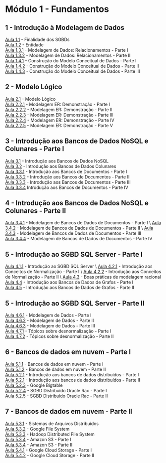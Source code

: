 # **Módulo 1** - Fundamentos


## **1 - Introdução à Modelagem de Dados**
[Aula 1.1](https://www.youtube.com/watch?v=IbHB6U22crw) - Finalidade dos SGBDs \
[Aula 1.2](https://www.youtube.com/watch?v=HdyJyMHBDwM) - Entidade \
[Aula 1.3.1](https://www.youtube.com/watch?v=27sNYgFRwn4) - Modelagem de Dados: Relacionamentos - Parte I \
[Aula 1.3.2](https://www.youtube.com/watch?v=GICVEfEe1pk) - Modelagem de Dados: Relacionamentos - Parte II \
[Aula 1.4.1](https://www.youtube.com/watch?v=iu_ThvyOBHM) - Construção  do Modelo Conceitual de Dados - Parte I \
[Aula 1.4.2](https://www.youtube.com/watch?v=XT22pfGa788) - Construção  do Modelo Conceitual de Dados - Parte II \
[Aula 1.4.3](https://www.youtube.com/watch?v=sgIWhNq2MN8) - Construção  do Modelo Conceitual de Dados - Parte III

## **2 - Modelo Lógico** 
[Aula 2.1](https://www.youtube.com/watch?v=Siaeicc-wpc) - Modelo Lógico\
[Aula 2.2.1](https://www.youtube.com/watch?v=4uk5MVSV5lk) - Modelagem ER: Demonstração - Parte I \
[Aula 2.2.2](https://www.youtube.com/watch?v=3796pwSAGiI) - Modelagem ER: Demonstração - Parte II \
[Aula 2.2.3](https://www.youtube.com/watch?v=ZVU4wo5L2QQ) - Modelagem ER: Demonstração - Parte III \
[Aula 2.2.4](https://www.youtube.com/watch?v=VOV5xnwX8zY) - Modelagem ER: Demonstração - Parte IV \
[Aula 2.2.5](https://www.youtube.com/watch?v=L-tQBDiDLp4) -  Modelagem ER: Demonstração - Parte V

## **3 - Introdução aos Bancos de Dados NoSQL e Colunares - Parte I**
[Aula 3.1](https://www.youtube.com/watch?v=BF_h2g6-fjI) - Introdução aos Bancos de Dados NoSQL  \
[Aula 3.2](https://www.youtube.com/watch?v=OiCosrsPCS8) -  Introdução aos Bancos de Dados Colunares \
[Aula 3.3.1](https://www.youtube.com/watch?v=Qb5y2hpsCPg) - Introdução aos Bancos de Documentos - Parte I \
[Aula 3.3.2](https://www.youtube.com/watch?v=HBUXtX1SgGU) - Introdução aos Bancos de Documentos - Parte II \
[Aula 3.3.3](https://www.youtube.com/watch?v=P8umFrFtChY) - Introdução aos Bancos de Documentos - Parte III \
[Aula 3.3.4](https://www.youtube.com/watch?v=XqzrNjFLzoY) Introdução aos Bancos de Documentos - Parte IV 


## **4 - Introdução aos Bancos de Dados NoSQL e Colunares - Parte II**
[Aula 3.4.1](https://www.youtube.com/watch?v=mirL4lJmymY) - Modelagem de Bancos de Dados de Documentos - Parte I \ 
[Aula 3.4.2](https://www.youtube.com/watch?v=KIW1Hr9W5Jg) - Modelagem de Bancos de Dados de Documentos - Parte II \ 
[Aula 3.4.3](https://www.youtube.com/watch?v=ZZm8zo0XX3k) - Modelagem de Bancos de Dados de Documentos - Parte III \
[Aula 3.4.4](https://www.youtube.com/watch?v=sZFPidFN0xw) - Modelagem de Bancos de Dados de Documentos - Parte IV

## **5 - Introdução ao SGBD SQL Server - Parte I**
[Aula 4.1.1](https://www.youtube.com/watch?v=UUnHsLE1aYI) - Introdução ao SGBD SQL Server \ 
[Aula 4.2.1](https://www.youtube.com/watch?v=mgDYa_Qz0q8) - Introdução aos Conceitos de Normalização - Parte I \ 
[Aula 4.2.2](https://www.youtube.com/watch?v=KWwa7b6C3DU) - Introdução aos Conceitos de Normalização - Parte II \ 
[Aula 4.3](https://www.youtube.com/watch?v=kTjJ9yW74qw) - Boas práticas de modelagem racional \
[Aula 4.4](https://www.youtube.com/watch?v=q_-qCufSC58) - Introdução aos Bancos de Dados de Grafos - Parte I \
[Aula 4.5](https://www.youtube.com/watch?v=QZzpUtmzSgU) -  Introdução aos Bancos de Dados de Grafos - Parte II

## **5 - Introdução ao SGBD SQL Server - Parte II**
[Aula 4.6.1](https://www.youtube.com/watch?v=eUSkavlePH0) - Modelagem de Dados - Parte I \
[Aula 4.6.2](https://www.youtube.com/watch?v=4-id5uH4r_M) - Modelagem de Dados - Parte II \
[Aula 4.6.3](https://www.youtube.com/watch?v=1TANAeKWyrs) - Modelagem de Dados - Parte III \
[Aula 4.7.1](https://www.youtube.com/watch?v=4O7u9JTSgik) - Tópicos sobre desnormalização - Parte I \
[Aula 4.7.2](https://www.youtube.com/watch?v=o0sy-3rsHDM) - Tópicos sobre desnormalização - Parte II


## **6 - Bancos de dados em nuvem - Parte I**
[Aula 5.1.1](https://www.youtube.com/watch?v=Yxr8VKDS0OY) - Bancos de dados em nuvem - Parte I \
[Aula 5.1.2](https://www.youtube.com/watch?v=c5n0gHdCqyc) - Bancos de dados em nuvem - Parte II \
[Aula 5.2.1](https://www.youtube.com/watch?v=dyIr_ZmM0fY) - Introdução aos bancos de dados distribuídos - Parte I \
[Aula 5.2.1](https://www.youtube.com/watch?v=mJvnu2l49Uw) - Introdução aos bancos de dados distribuídos - Parte II \
[Aula 5.2.3](https://www.youtube.com/watch?v=WrENlhDM8fA) - Google Bigtable \
[Aula 5.2.4](https://www.youtube.com/watch?v=aj-j1F8EBhU) - SGBD Distribuído Oracle Rac - Parte I \
[Aula 5.2.5](https://www.youtube.com/watch?v=SHE1womjuYg) - SGBD Distribuído Oracle Rac - Parte II


## **7 - Bancos de dados em nuvem - Parte II**
[Aula 5.3.1](https://www.youtube.com/watch?v=8dokN79f7AI) - Sistemas de Arquivos Distribuídos \
[Aula 5.3.2](https://www.youtube.com/watch?v=sb22il9fFRo) - Google File System\
[Aula 5.3.3](https://www.youtube.com/watch?v=-3sNj2f-nx8) - Hadoop Distributed File System\
[Aula 5.3.4](https://www.youtube.com/watch?v=FeDZ_RujX8I&list=PLmJck_KnyNzZ0rXMV852rm77VAV1Y24SG) - Amazon S3 - Parte I \
[Aula 5.3.4](https://www.youtube.com/watch?v=vNoad5ctJ5U) - Amazon S3 - Parte II \
[Aula 5.4.1](https://www.youtube.com/watch?v=Wu7-rOl8iXU) - Google Cloud Storage - Parte I\
[Aula 5.4.2](https://www.youtube.com/watch?v=Fjkd63a3F1g) - Google Cloud Storage - Parte II




